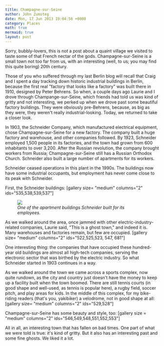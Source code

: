 ```yaml
---
title: Champagne-sur-Seine
author: John Zumsteg
date: Mon, 17 Jun 2013 19:04:56 +0000
category: Places
math: true
mermaid: true
layout: post
---
```

Sorry, bubbly-lovers, this is not a post about a quaint village we visited to taste some of that French nectar of the gods. Champagne-sur-Seine is a small town not too far from us, with an interesting (well, to us; you may find this quite boring) 20th century.

Those of you who suffered through my last Berlin blog will recall that Craig and I spent a day tracking down historic industrial buildings in Berlin, because the first real "factory that looks like a factory" was built there in 1910, designed by Peter Behrens. So when, a couple days ago Laurie and I drove through Champange-sur-Seine, which friends had told us was kind of gritty and not interesting, we perked up when we drove past some beautiful factory buildings. They were obviously pre-Behrens, because, as big as they were, they weren't really industrial-looking. Today, we returned to take a closer look.

In 1903, the Schneider Company, which manufactured electrical equipment, chose Champagne-sur-Seine for a new factory. The company built a huge factory and warehouse, and other companies followed. By 1923, Schneider employed 1,500 people in its factories, and the town had grown from 600 inhabitants to over 3,200. After the Russian revolution, the company brought workers from Russia; Champagne-sur-Seine still has a Russian Orthodox Church. Schneider also built a large number of apartments for its workers.

Schneider ceased operations in this plant in the 1990s. The buildings now have some industrial occupants, but employment has never come close to its peak with Schneider.

First, the Schneider buildings:
[gallery size= "medium" columns="2" ids="535,538,539,537"]
<figure>
	<img src="{{site.url}}/assets/images/2013/06/housing-1.jpg"/>
	<figcaption><em>One of the apartment buildings Schneider built for its employees.</em></figcaption>
</figure>



As we walked around the area, once jammed with other electric-industry-related companies, Laurie said, "This is a ghost town," and indeed it is. Many warehouses and factories remain, but few are occupied.
[gallery size= "medium" columns="2" ids="522,525,523, 547, 681"]

One interesting thing: the companies that have occupied these hundred-year old buildings are almost all high-tech companies, serving the electronic sector that was birthed by the electric industry. So what Schneider started in 1903 continues in a way.

As we walked around the town we came across a sports complex, now quite rundown, as the city and country just doesn't have the money to keep up a facility built when the town boomed. There are still tennis courts (in good shape and well-used, as tennis is popular here), a rugby field, soccer pitch, and play areas for kids. In the middle of this complex, for my bike-riding readers (that's you, yakibiker) a velodrome, not in good shape at all:
[gallery size= "medium" columns="2" ids="529,528"]

Champagne-sur-Seine has some beauty and style, too:
[gallery size = "medium" columns="2" ids="546,549,548,551,552,553"]

All in all, an interesting town that has fallen on bad times. One part of what we were told is true: it's kind of gritty. But it also has an interesting past and some fine ghosts. We liked it a lot.
